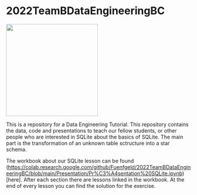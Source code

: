 # 2022TeamBDataEngineeringBC

[<img src=https://upload.wikimedia.org/wikipedia/commons/f/f7/Hochschule_Mannheim_logo.svg width="250"/>](https://upload.wikimedia.org/wikipedia/commons/f/f7/Hochschule_Mannheim_logo.svg)

This is a repository for a Data Engineering Tutorial.
This repository contains the data, code and presentations to teach our fellow students, or other people who are interested in SQLite about the basics of SQLite. The main part is the transformation of an unknown table sctructure into a star schema. 

The workbook about our SQLite lesson can be found (https://colab.research.google.com/github/Fuenfgeld/2022TeamBDataEngineeringBC/blob/main/Presentation/Pr%C3%A4sentation%20SQLite.ipynb)[here].
After each section there are lessons linked in the workbook. At the end of every lesson you can find the solution for the exercise.



